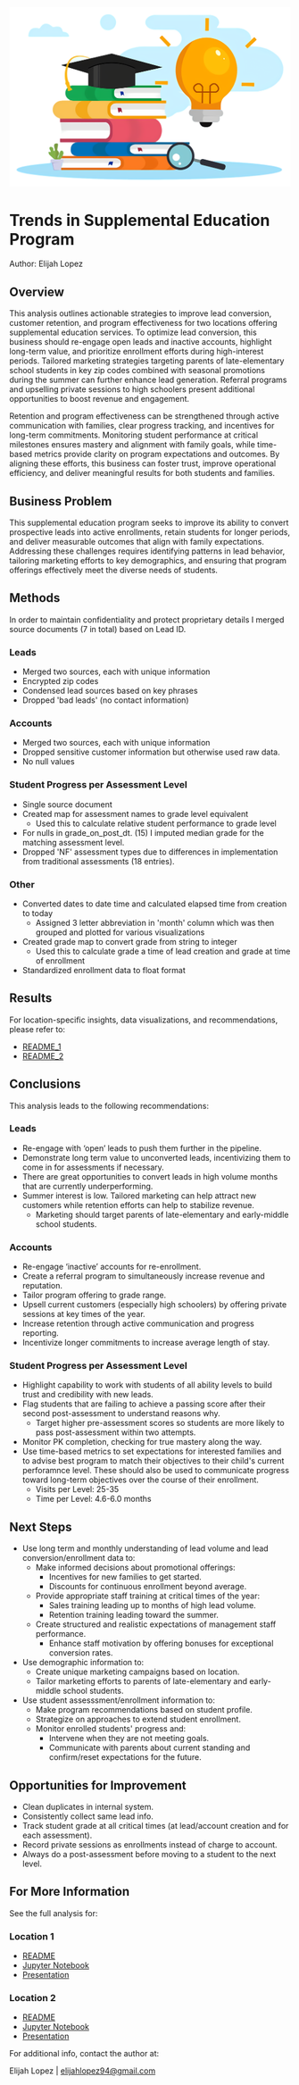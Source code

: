 ![alt text](images/other/banner.png)
# Trends in Supplemental Education Program
Author: Elijah Lopez


## Overview
This analysis outlines actionable strategies to improve lead conversion, customer retention, and program effectiveness for two locations offering supplemental education services. To optimize lead conversion, this business should re-engage open leads and inactive accounts, highlight long-term value, and prioritize enrollment efforts during high-interest periods. Tailored marketing strategies targeting parents of late-elementary school students in key zip codes combined with seasonal promotions during the summer can further enhance lead generation. Referral programs and upselling private sessions to high schoolers present additional opportunities to boost revenue and engagement.

Retention and program effectiveness can be strengthened through active communication with families, clear progress tracking, and incentives for long-term commitments. Monitoring student performance at critical milestones ensures mastery and alignment with family goals, while time-based metrics provide clarity on program expectations and outcomes. By aligning these efforts, this business can foster trust, improve operational efficiency, and deliver meaningful results for both students and families.


## Business Problem
This supplemental education program seeks to improve its ability to convert prospective leads into active enrollments, retain students for longer periods, and deliver measurable outcomes that align with family expectations. Addressing these challenges requires identifying patterns in lead behavior, tailoring marketing efforts to key demographics, and ensuring that program offerings effectively meet the diverse needs of students.


## Methods

In order to maintain confidentiality and protect proprietary details I merged source documents (7 in total) based on Lead ID. 

### Leads
* Merged two sources, each with unique information
* Encrypted zip codes
* Condensed lead sources based on key phrases
* Dropped 'bad leads' (no contact information)

### Accounts
* Merged two sources, each with unique information
* Dropped sensitive customer information but otherwise used raw data.
* No null values

### Student Progress per Assessment Level
* Single source document
* Created map for assessment names to grade level equivalent
    * Used this to calculate relative student performance to grade level
* For nulls in grade_on_post_dt. (15) I imputed median grade for the matching assessment level.
* Dropped 'NF' assessment types due to differences in implementation from traditional assessments (18 entries).


### Other
* Converted dates to date time and calculated elapsed time from creation to today
    * Assigned 3 letter abbreviation in 'month' column which was then grouped and plotted for various visualizations
* Created grade map to convert grade from string to integer
    * Used this to calculate grade a time of lead creation and grade at time of enrollment
* Standardized enrollment data to float format


## Results
For location-specific insights, data visualizations, and recommendations, please refer to:
* [README_1](location_1/README_1.md)
* [README_2](location_2/README_2.md)


## Conclusions
This analysis leads to the following recommendations:
### Leads
* Re-engage with ‘open’ leads to push them further in the pipeline.
* Demonstrate long term value to unconverted leads, incentivizing them to come in for assessments if necessary.
* There are great opportunities to convert leads in high volume months that are currently underperforming.
* Summer interest is low. Tailored marketing can help attract new customers while retention efforts can help to stabilize revenue.
    * Marketing should target parents of late-elementary and early-middle school students.

### Accounts
* Re-engage ‘inactive’ accounts for re-enrollment.
* Create a referral program to simultaneously increase revenue and reputation.
* Tailor program offering to grade range.
* Upsell current customers (especially high schoolers) by offering private sessions at key times of the year.
* Increase retention through active communication and progress reporting.
* Incentivize longer commitments to increase average length of stay.

### Student Progress per Assessment Level
* Highlight capability to work with students of all ability levels to build trust and credibility with new leads. 
* Flag students that are failing to achieve a passing score after their second post-assessment to understand reasons why.
    * Target higher pre-assessment scores so students are more likely to pass post-assessment within two attempts.
* Monitor PK completion, checking for true mastery along the way.
* Use time-based metrics to set expectations for interested families and to advise best program to match their objectives to their child's current perforamnce level. These should also be used to communicate progress toward long-term objectives over the course of their enrollment.
    * Visits per Level: 25-35
    * Time per Level: 4.6-6.0 months


## Next Steps
* Use long term and monthly understanding of lead volume and lead conversion/enrollment data to:
    * Make informed decisions about promotional offerings:
        * Incentives for new families to get started.
        * Discounts for continuous enrollment beyond average.
    * Provide appropriate staff training at critical times of the year:
        * Sales training leading up to months of high lead volume.
        * Retention training leading toward the summer.
    * Create structured and realistic expectations of management staff performance.
        * Enhance staff motivation by offering bonuses for exceptional conversion rates.
* Use demographic information to:
    * Create unique marketing campaigns based on location.
    * Tailor marketing efforts to parents of late-elementary and early-middle school students.
* Use student assesssment/enrollment information to:
    * Make program recommendations based on student profile.
    * Strategize on approaches to extend student enrollment.
    * Monitor enrolled students' progress and:
        * Intervene when they are not meeting goals.
        * Communicate with parents about current standing and confirm/reset expectations for the future.


## Opportunities for Improvement
* Clean duplicates in internal system.
* Consistently collect same lead info.
* Track student grade at all critical times (at lead/account creation and for each assessment).
* Record private sessions as enrollments instead of charge to account.
* Always do a post-assessment before moving to a student to the next level.


## For More Information
See the full analysis for:

### Location 1
* [README](location_1/README_1.md)
* [Jupyter Notebook](location_1/eda_notebook_1.ipynb)
* [Presentation](https://docs.google.com/presentation/d/11vkjpD9M5Q125K4gQ_E3Owk-1sUVbmsAAHMwzh5RV2w/edit?usp=sharing)

### Location 2
* [README](location_2/README_2.md)
* [Jupyter Notebook](location_2/eda_notebook_2.ipynb)
* [Presentation](https://docs.google.com/presentation/d/1t9NfPiAyYHQHApuXEDCzWU24HTkprbp7cs_Q3eUn-yE/edit?usp=sharing)


For additional info, contact the author at:

Elijah Lopez | elijahlopez94@gmail.com